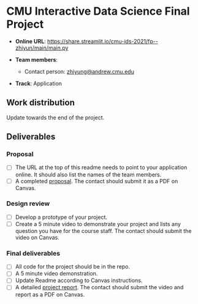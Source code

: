 # CMU Interactive Data Science Final Project

* **Online URL**: https://share.streamlit.io/cmu-ids-2021/fp--zhiyun/main/main.py
* **Team members**:
  * Contact person: zhiyung@andrew.cmu.edu

* **Track**:  Application 

## Work distribution

Update towards the end of the project.

## Deliverables

### Proposal

- [ ] The URL at the top of this readme needs to point to your application online. It should also list the names of the team members.
- [ ] A completed [proposal](Proposal.md). The contact should submit it as a PDF on Canvas.

### Design review

- [ ] Develop a prototype of your project.
- [ ] Create a 5 minute video to demonstrate your project and lists any question you have for the course staff. The contact should submit the video on Canvas.

### Final deliverables

- [ ] All code for the project should be in the repo.
- [ ] A 5 minute video demonstration.
- [ ] Update Readme according to Canvas instructions.
- [ ] A detailed [project report](Report.md). The contact should submit the video and report as a PDF on Canvas.
